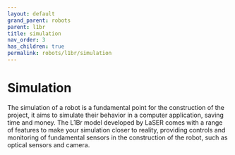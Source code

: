 ```yaml
---
layout: default
grand_parent: robots
parent: l1br
title: simulation
nav_order: 3
has_children: true
permalink: robots/l1br/simulation
---
```


# Simulation

The simulation of a robot is a fundamental point for the construction of the project, it aims to simulate their behavior in a computer application, saving time and money. The L1Br model developed by LaSER comes with a range of features to make your simulation closer to reality, providing controls and monitoring of fundamental sensors in the construction of the robot, such as optical sensors and camera.